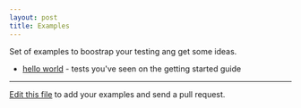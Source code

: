 ```yaml
---
layout: post
title: Examples
---
```


Set of examples to boostrap your testing ang get some ideas.

* [hello world](https://github.com/arunoda/hello-laika) - tests you've seen on the getting started guide



<hr>

[Edit this file](http://goo.gl/kfTKf) to add your examples and send a pull request.
